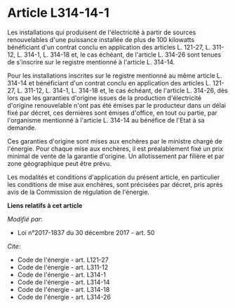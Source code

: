 # Article L314-14-1

Les installations qui produisent de l'électricité à partir de sources renouvelables d'une puissance installée de plus de 100
kilowatts bénéficiant d'un contrat conclu en application des articles L. 121-27, L. 311-12, L. 314-1, L. 314-18 et, le cas
échéant, de l'article L. 314-26 sont tenues de s'inscrire sur le registre mentionné à l'article L. 314-14.

Pour les installations inscrites sur le registre mentionné au même article L. 314-14 et bénéficiant d'un contrat conclu en
application des articles L. 121-27, L. 311-12, L. 314-1, L. 314-18 et, le cas échéant, de l'article L. 314-26, dès lors que
les garanties d'origine issues de la production d'électricité d'origine renouvelable n'ont pas été émises par le producteur
dans un délai fixé par décret, ces dernières sont émises d'office, en tout ou partie, par l'organisme mentionné à l'article
L. 314-14 au bénéfice de l'Etat à sa demande.

Ces garanties d'origine sont mises aux enchères par le ministre chargé de l'énergie. Pour chaque mise aux enchères, il est
préalablement fixé un prix minimal de vente de la garantie d'origine. Un allotissement par filière et par zone géographique
peut être prévu.

Les modalités et conditions d'application du présent article, en particulier les conditions de mise aux enchères, sont
précisées par décret, pris après avis de la Commission de régulation de l'énergie.

**Liens relatifs à cet article**

_Modifié par_:

  - Loi n°2017-1837 du 30 décembre 2017 - art. 50

_Cite_:

  - Code de l'énergie - art. L121-27
  - Code de l'énergie - art. L311-12
  - Code de l'énergie - art. L314-1
  - Code de l'énergie - art. L314-14
  - Code de l'énergie - art. L314-18
  - Code de l'énergie - art. L314-26
